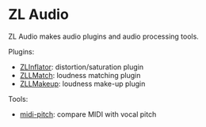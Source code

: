 # ZL Audio

ZL Audio makes audio plugins and audio processing tools.

Plugins:

- [ZLInflator](https://github.com/ZL-Audio/ZLInflator): distortion/saturation plugin
- [ZLLMatch](https://github.com/ZL-Audio/ZLLMatch): loudness matching plugin
- [ZLLMakeup](https://github.com/ZL-Audio/ZLLMakeup): loudness make-up plugin


Tools:

- [midi-pitch](https://github.com/ZL-Audio/midi-pitch): compare MIDI with vocal pitch
